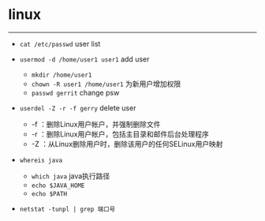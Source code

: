 # linux 
-----

- `cat /etc/passwd` user list
- `usermod -d /home/user1 user1` add user
  - `mkdir /home/user1`
  - `chown -R user1 /home/user1` 为新用户增加权限
  - `passwd gerrit` change psw

- `userdel -Z -r -f gerry` delete user
  - -f ：删除Linux用户帐户，并强制删除文件
  - -r ：删除Linux用户帐户，包括主目录和邮件后台处理程序
  - -Z ：从Linux删除用户时，删除该用户的任何SELinux用户映射
- `whereis java`
    - `which java` java执行路径
    - `echo $JAVA_HOME`
    - `echo $PATH`
- `netstat -tunpl | grep 端口号`
